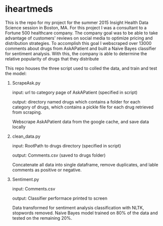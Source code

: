 # iheartmeds

This is the repo for my project for the summer 2015 Insight Health Data Science session in Boston, MA.
For this project I was a consultant to a Fortune 500 healthcare company. The company goal was to be able
to take advantage of customers' reviews on social media to optimize pricing and distribution strategies.
To accomplish this goal I webscraped over 13000 comments about drugs from AskAPatient and built a Naive
Bayes classifier for sentiment analysis. With this, the company is able to determine the
relative popularity of drugs that they distribute

This repo houses the three script used to colled the data, and train and test the model:

1. ScrapeAsk.py

	input: url to category page of AskAPatient (specified in script)
	
	output: directory named drugs which contains a folder for each category of drugs, which contains
		 a pickle file for each drug retrieved from scraping. 

	Webscrape AskAPatient data from the google cache, and save data locally

2. clean_data.py
	
	input: RootPath to drugs directory (specified in script)
	
	output: Comments.csv (saved to drugs folder)

	Concatenate all data into single dataframe, remove duplicates, and lable comments as positive or
	negative.

3. Sentiment.py
	
	input: Comments.csv
	
	output: Classifier performace printed to screen

	Data transformed for sentiment analysis classification with NLTK, stopwords removed.
	Naive Bayes model trained on 80% of the data and tested on the remaining 20%.
